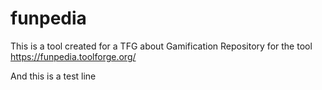 # funpedia
This is a tool created for a TFG about Gamification
Repository for the tool https://funpedia.toolforge.org/

And this is a test line 
